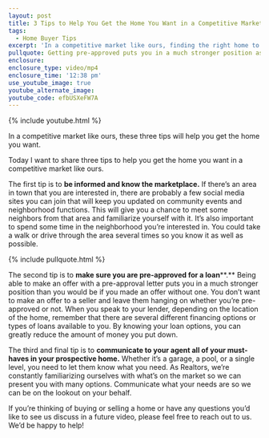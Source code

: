 ```yaml
---
layout: post
title: 3 Tips to Help You Get the Home You Want in a Competitive Market
tags:
  - Home Buyer Tips
excerpt: 'In a competitive market like ours, finding the right home to buy can be tricky. That’s why today I want to share three tips that will help you get the home that you want. The first tip is to be informed and know the marketplace. This means spending some time in the neighborhood your home is located in so that you familiarize yourself with that area. To learn more tips that will help get you the home you want in a competitive market, watch my latest video.'
pullquote: Getting pre-approved puts you in a much stronger position as a buyer.
enclosure:
enclosure_type: video/mp4
enclosure_time: '12:38 pm'
use_youtube_image: true
youtube_alternate_image:
youtube_code: efbUSXeFW7A
---
```



{% include youtube.html %}

In a competitive market like ours, these three tips will help you get the home you want.

Today I want to share three tips to help you get the home you want in a competitive market like ours.

The first tip is to **be informed and know the marketplace.** If there’s an area in town that you are interested in, there are probably a few social media sites you can join that will keep you updated on community events and neighborhood functions. This will give you a chance to meet some neighbors from that area and familiarize yourself with it. It’s also important to spend some time in the neighborhood you’re interested in. You could take a walk or drive through the area several times so you know it as well as possible.

{% include pullquote.html %}

The second tip is to **make sure you are pre-approved for a loan****.** Being able to make an offer with a pre-approval letter puts you in a much stronger position than you would be if you made an offer without one. You don’t want to make an offer to a seller and leave them hanging on whether you’re pre-approved or not. When you speak to your lender, depending on the location of the home, remember that there are several different financing options or types of loans available to you. By knowing your loan options, you can greatly reduce the amount of money you put down.

The third and final tip is to **communicate to your agent all of your must-haves in your prospective home.** Whether it’s a garage, a pool, or a single level, you need to let them know what you need. As Realtors, we’re constantly familiarizing ourselves with what’s on the market so we can present you with many options. Communicate what your needs are so we can be on the lookout on your behalf.

If you’re thinking of buying or selling a home or have any questions you’d like to see us discuss in a future video, please feel free to reach out to us. We’d be happy to help!